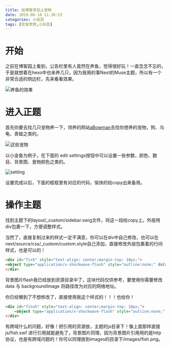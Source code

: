 ```yaml
---
title: 给博客添加上宠物
date: 2019-06-18 11:38:53
categories: 小玩具
tags: [突发奇想,小玩具]
---
```


# 开始

之前在博客园上看到，公告栏里有人竟然在养鱼，觉得很好玩！一直念念不忘的，于是就想着在hexo中也来养几只，因为我用的事Next的Muse主题，所以有一个非常合适的侧边栏，先来看看效果。

![养鱼的效果](1.PNG)

<!--more-->

# 进入正题

首先你要去找几只宠物养一下，领养的网站[aBowman](<http://abowman.com/>)去找你想养的宠物，狗、乌龟、青蛙之类的。

![这些宠物](2.PNG)

以小金鱼为例子，在下面的 edit settings按钮中可以设置一些参数，颜色、数目、背景图、食物颜色之类的。

![setting](3.PNG)

设置完成以后，下面的框框里有对应的代码，愉快的给copy出来备用。

# 操作主题

找到主题下的layout/_custom/sidebar.swig文件，将这一段给copy上。外层用div包裹一下，方便调整样式。

当然了，直接复制过来的样式一定不满意，你可以在div中自己修改，也可以在 next/source/css/_custom/custom.style自己添加，直接修改外层包裹着的行间样式，也是可以的！

``` html
<div id="fish" style="text-align: center;margin-top: 18px;">
<object type="application/x-shockwave-flash" style="outline:none;" data="/js/fish.swf?up_fishColor1=F45540&amp;up_fishColor4=0D0C0C&amp;up_fishColor9=F45540&amp;up_fishColor6=F45540&amp;up_fishColor5=F45540&amp;up_fishColor10=F45540&amp;up_foodColor=FCB347&amp;up_fishColor3=080707&amp;up_fishColor7=F45540&amp;up_backgroundImage=/images/finsh.JPG&amp;up_numFish=6&amp;up_fishName=Fish&amp;up_fishColor2=F45540&amp;up_fishColor8=F45540&amp;up_backgroundColor=F0F7FF&amp;" width="200" height="375"><param name="movie" value="https://cdn.abowman.com/widgets/fish/fish.swf?up_fishColor1=F45540&amp;up_fishColor4=0D0C0C&amp;up_fishColor9=F45540&amp;up_fishColor6=F45540&amp;up_fishColor5=F45540&amp;up_fishColor10=F45540&amp;up_foodColor=FCB347&amp;up_fishColor3=080707&amp;up_fishColor7=F45540&amp;up_backgroundImage=http://img.1ppt.com/uploads/allimg/1805/1_180523223723_7.JPG&amp;up_numFish=6&amp;up_fishName=Fish&amp;up_fishColor2=F45540&amp;up_fishColor8=F45540&amp;up_backgroundColor=F0F7FF&amp;"><param name="AllowScriptAccess" value="always"><param name="wmode" value="opaque"><param name="scale" value="noscale"><param name="salign" value="tl"></object>
</div>
```

背景图片flash我已经放到资源目录中了，这块代码仅供参考，要使用你需要修改 data 与 backgroundImage 将路径改为对应的网络地址。

你已经懒到了不想修改了，直接使用我这个样式的！！！也给你！

``` html
<div id="finsh" style="text-align: center;margin-top: 18px;">
	<object type="application/x-shockwave-flash" style="outline:none;" 	data="https://cdn.abowman.com/widgets/fish/fish.swf?up_fishColor1=F45540&up_fishColor4=0D0C0C&up_fishColor9=F45540&up_fishColor6=F45540&up_fishColor5=F45540&up_fishColor10=F45540&up_foodColor=FCB347&up_fishColor3=080707&up_fishColor7=F45540&up_backgroundImage=http://img.1ppt.com/uploads/allimg/1805/1_180523223723_7.JPG&up_numFish=6&up_fishName=Fish&up_fishColor2=F45540&up_fishColor8=F45540&up_backgroundColor=F0F7FF&" width="200" height="375"><param name="movie" value="https://cdn.abowman.com/widgets/fish/fish.swf?up_fishColor1=F45540&up_fishColor4=0D0C0C&up_fishColor9=F45540&up_fishColor6=F45540&up_fishColor5=F45540&up_fishColor10=F45540&up_foodColor=FCB347&up_fishColor3=080707&up_fishColor7=F45540&up_backgroundImage=http://img.1ppt.com/uploads/allimg/1805/1_180523223723_7.JPG&up_numFish=6&up_fishName=Fish&up_fishColor2=F45540&up_fishColor8=F45540&up_backgroundColor=F0F7FF&"></param><param name="AllowScriptAccess" value="always"></param><param name="wmode" value="opaque"></param><param name="scale" value="noscale"/><param name="salign" value="tl"/></object>
</div>
```

有跨域什么的问题，好像！把引用的资源放，主题的js目录下！像上面那样直接js/fish.swf 进行引用就能避免了，背景图片同理，因为背景图片引用用的是http协议，也是有跨域问题的！你可以同理放到images的目录下/images/fish.png。

